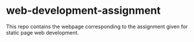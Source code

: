 # web-development-assignment
This repo contains the webpage corresponding to the assignment given for static page web development.
